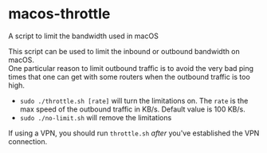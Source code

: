 # macos-throttle
A script to limit the bandwidth used in macOS

This script can be used to limit the inbound or outbound bandwidth on macOS.  
One particular reason to limit outbound traffic is to avoid the very bad ping 
times that one can get with some routers when the outbound traffic is too high.

- `sudo ./throttle.sh [rate]` will turn the limitations on.  The `rate` is the max speed
of the outbound traffic in KB/s. Default value is 100 KB/s.
- `sudo ./no-limit.sh` will remove the limitations

If using a VPN, you should run `throttle.sh` *after* you've established the 
VPN connection.